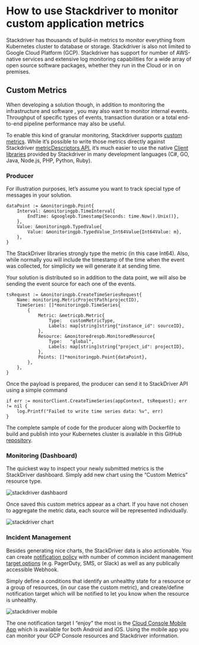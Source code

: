 # How to use Stackdriver to monitor custom application metrics
Stackdriver has thousands of build-in metrics to monitor everything from Kubernetes cluster to database or storage. Stackdriver is also not limited to Google Cloud Platform (GCP). Stackdriver has  support for number of AWS-native services and  extensive log monitoring capabilities for a wide array of open source software packages, whether they run in the Cloud or in on premises. 

## Custom Metrics
When developing a solution though, in addition to monitoring the infrastructure and software , you may also want to monitor internal events. Throughput of specific types of events, transaction duration or a total end-to-end pipeline performance may also be useful.

To enable this kind of granular monitoring, Stackdriver supports [custom metrics](https://cloud.google.com/monitoring/custom-metrics/creating-metrics). While it’s possible to write those metrics directly against Stackdriver [metricDescriptors API](https://cloud.google.com/monitoring/api/ref_v3/rest/v3/projects.metricDescriptors), it’s much easier to use the native [Client libraries](https://cloud.google.com/logging/docs/reference/libraries) provided by Stackdriver in many development languages (C#, GO, Java, Node.js, PHP, Python, Ruby).

### Producer
For illustration purposes, let’s assume you want to track special type of messages in your solution. 

```
dataPoint := &monitoringpb.Point{
	Interval: &monitoringpb.TimeInterval{
		EndTime: &googlepb.Timestamp{Seconds: time.Now().Unix()},
	},
	Value: &monitoringpb.TypedValue{
		Value: &monitoringpb.TypedValue_Int64Value{Int64Value: m},
	},
}
```

The StackDriver libraries strongly type the metric (in this case Int64). Also, while normally you will include the timestamp of the time when the event was collected, for simplicity we will generate it at sending time.

Your solution is distributed so in addition to the data point, we will also be sending the event source for each one of the events. 

```
tsRequest := &monitoringpb.CreateTimeSeriesRequest{
	Name: monitoring.MetricProjectPath(projectID),
	TimeSeries: []*monitoringpb.TimeSeries{
		{
			Metric: &metricpb.Metric{
				Type:   customMetricType,
				Labels: map[string]string{"instance_id": sourceID},
			},
			Resource: &monitoredrespb.MonitoredResource{
				Type:   "global",
				Labels: map[string]string{"project_id": projectID},
			},
			Points: []*monitoringpb.Point{dataPoint},
		},
	},
}
```

Once the payload is prepared, the producer can send it to StackDriver API using a simple command

```
if err := monitorClient.CreateTimeSeries(appContext, tsRequest); err != nil {
	log.Printf("Failed to write time series data: %v", err)
}
```

The complete sample of code for the producer along with Dockerfile to build and publish into your Kubernetes cluster  is available in this GitHub [repository](https://github.com/mchmarny/custom-metrics). 

### Monitoring (Dashboard)
The quickest way to inspect your newly submitted metrics is the StackDriver dashboard. Simply add new chart using the “Custom Metrics” resource type.

![stackdriver dashbaord](/../master/images/mon-dash.png?raw=true "stackdriver dashbaord")

Once saved this custom metrics appear as a chart. If you have not chosen to aggregate the metric data, each source will be represented individually. 

![stackdriver chart](/../master/images/mon-dash2.png?raw=true "stackdriver chart")

### Incident Management 
Besides generating nice charts, the StackDriver data is also actionable. You can create [notification policy](https://cloud.google.com/monitoring/alerts/) with number of common incident management [target options](https://cloud.google.com/monitoring/support/notification-options) (e.g. PagerDuty, SMS, or Slack) as well as any publically accessible Webhook. 

Simply define a conditions that identify an unhealthy state for a resource or a group of resources, (in our case the custom metric), and create/define notification target which will be notified to let you know when the resource is unhealthy.

![stackdriver mobile](/../master/images/mobile.png?raw=true&s=100 "stackdriver mobile")

The one notification target I “enjoy” the most is the [Cloud Console Mobile App](https://cloud.google.com/console-app/) which is available for both Android and iOS. Using the mobile app you can monitor your GCP Console resources and Stackdriver information. 




